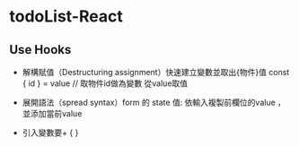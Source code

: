 # todoList-React
## Use Hooks
* 解構賦值（Destructuring assignment）快速建立變數並取出{物件}值
const { id } = value // 取物件id做為變數 從value取值

* 展開語法（spread syntax）form 的 state 值:
依輸入複製前欄位的value ，並添加當前value

* 引入變數要+ { }
